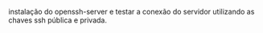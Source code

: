 instalação do openssh-server e testar a conexão do servidor utilizando as chaves ssh pública e privada.
